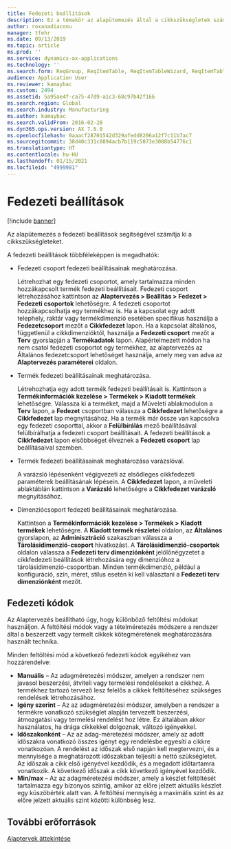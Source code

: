 ```yaml
---
title: Fedezeti beállítások
description: Ez a témakör az alapütemezés által a cikkszükségletek számításához használt fedezeti beállításokkal kapcsolatban tartalmaz tájékoztatást.
author: roxanadiaconu
manager: tfehr
ms.date: 09/13/2019
ms.topic: article
ms.prod: ''
ms.service: dynamics-ax-applications
ms.technology: ''
ms.search.form: ReqGroup, ReqItemTable, ReqItemTableWizard, ReqItemTableSetup
audience: Application User
ms.reviewer: kamaybac
ms.custom: 2494
ms.assetid: 5a95ae4f-ca75-47d9-a1c3-68c97b42f166
ms.search.region: Global
ms.search.industry: Manufacturing
ms.author: kamaybac
ms.search.validFrom: 2016-02-28
ms.dyn365.ops.version: AX 7.0.0
ms.openlocfilehash: 0aaacf28701542d329afedd8206a12f7c11b7ac7
ms.sourcegitcommit: 38d40c331c8894acb7b119c5073e3088b54776c1
ms.translationtype: HT
ms.contentlocale: hu-HU
ms.lasthandoff: 01/15/2021
ms.locfileid: "4999981"
---
```

# <a name="coverage-settings"></a>Fedezeti beállítások

[!include [banner](../includes/banner.md)]

Az alapütemezés a fedezeti beállítások segítségével számítja ki a cikkszükségleteket.

A fedezeti beállítások többféleképpen is megadhatók:

- Fedezeti csoport fedezeti beállításainak meghatározása.

    Létrehozhat egy fedezeti csoportot, amely tartalmazza minden hozzákapcsolt termék fedezeti beállításait. Fedezeti csoport létrehozásához kattintson az **Alaptervezés &gt; Beállítás &gt; Fedezet &gt; Fedezeti csoportok** lehetőségre. A fedezeti csoportot hozzákapcsolhatja egy termékhez is. Ha a kapcsolat egy adott telephely, raktár vagy termékdimenzió esetében specifikus használja a **Fedezetcsoport** mezőt a **Cikkfedezet** lapon. Ha a kapcsolat általános, függetlenül a cikkdimenzióktól, használja a **Fedezeti csoport** mezőt a **Terv** gyorslapján a **Termékadatok** lapon. Alapértelmezett módon ha nem csatol fedezeti csoportot egy termékhez, az alaptervezés az Általános fedezetcsoport lehetőséget használja, amely meg van adva az **Alaptervezés paraméterei** oldalon.

- Termék fedezeti beállításainak meghatározása.

    Létrehozhatja egy adott termék fedezeti beállításait is. Kattintson a **Termékinformációk kezelése &gt; Termékek &gt; Kiadott termékek** lehetőségre. Válassza ki a terméket, majd a Műveleti ablakmodulon a **Terv** lapon, a **Fedezet** csoportban válassza a **Cikkfedezet** lehetőségre a **Cikkfedezet** lap megnyitásához. Ha a termék már össze van kapcsolva egy fedezeti csoporttal, akkor a **Felülbírálás** mező beállításával felülbírálhatja a fedezeti csoport beállításait. A fedezeti beállítások a **Cikkfedezet** lapon elsőbbséget élveznek a **Fedezeti csoport** lap beállításaival szemben.

- Termék fedezeti beállításainak meghatározása varázslóval.

    A varázsló lépésenként végigvezeti az elsődleges cikkfedezeti paraméterek beállításának lépésein. A **Cikkfedezet** lapon, a műveleti ablaktáblán kattintson a **Varázsló** lehetőségre a **Cikkfedezet varázsló** megnyitásához.

- Dimenziócsoport fedezeti beállításainak meghatározása.

    Kattintson a **Termékinformációk kezelése &gt; Termékek &gt; Kiadott termékek** lehetőségre. A **Kiadott termék részletei** oldalon, az **Általános** gyorslapon, az **Adminisztráció** szakaszban válassza a **Tárolásidimenzió-csoport** hivatkozást. A **Tárolásidimenzió-csoportok** oldalon válassza a **Fedezeti terv dimenziónként** jelölőnégyzetet a cikkfedezeti beállítások létrehozására egy dimenzióhoz a tárolásidimenzió-csoportban. Minden termékdimenzió, például a konfiguráció, szín, méret, stílus esetén ki kell választani a **Fedezeti terv dimenziónként** mezőt.


## <a name="coverage-codes"></a>Fedezeti kódok

Az Alaptervezés beállítható úgy, hogy különböző feltöltési módokat használjon. A feltöltési módok vagy a tételméretezés módszere a rendszer által a beszerzett vagy termelt cikkek kötegméretének meghatározására használt technika. 

Minden feltöltési mód a következő fedezeti kódok egyikéhez van hozzárendelve:

- **Manuális** – Az adagméretezési módszer, amelyen a rendszer nem javasol beszerzési, átviteli vagy termelési rendeléseket a cikkhez. A termékhez tartozó tervező lesz felelős a cikkek feltöltéséhez szükséges rendelések létrehozásához.
- **Igény szerint** – Az az adagméretezési módszer, amelyben a rendszer a termékre vonatkozó szükséglet alapján tervezett beszerzési, átmozgatási vagy termelési rendelést hoz létre. Ez általában akkor használatos, ha drága cikkekkel dolgoznak, változó igényekkel.  
- **Időszakonként** – Az az adag-méretezési módszer, amely az adott időszakra vonatkozó összes igényt egy rendelésbe egyesíti a cikkre vonatkozóan. A rendelést az időszak első napján kell megtervezni, és a mennyisége a meghatározott időszakban teljesíti a nettó szükségletet. Az időszak a cikk első igényével kezdődik, és a megadott időtartamra vonatkozik. A következő időszak a cikk következő igényével kezdődik.
- **Min/max** – Az az adagméretezési módszer, amely a készlet feltöltését tartalmazza egy bizonyos szintig, amikor az előre jelzett aktuális készlet egy küszöbérték alatt van. A feltöltési mennyiség a maximális szint és az előre jelzett aktuális szint közötti különbség lesz.


## <a name="additional-resources"></a>További erőforrások

[Alaptervek áttekintése](master-plans.md)
